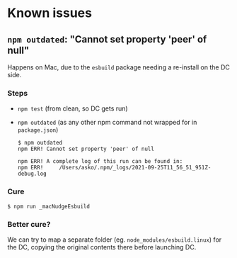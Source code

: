 # Known issues


## `npm outdated`: "Cannot set property 'peer' of null"

Happens on Mac, due to the `esbuild` package needing a re-install on the DC side.

### Steps

- `npm test` (from clean, so DC gets run)
- `npm outdated` (as any other npm command not wrapped for in `package.json`)

   ```
   $ npm outdated
   npm ERR! Cannot set property 'peer' of null

   npm ERR! A complete log of this run can be found in:
   npm ERR!     /Users/asko/.npm/_logs/2021-09-25T11_56_51_951Z-debug.log
   ```

### Cure

```
$ npm run _macNudgeEsbuild 
```

### Better cure?

We can try to map a separate folder (eg. `node_modules/esbuild.linux`) for the DC, copying the original contents there before launching DC.



<!-- Not getting this any more: Docker Desktop for Mac 4.1.0 (either osx or gRPC file sharing); Cypress 8.5.0.  
Keep for a while, in case reoccurs.

## Timeouts in `npm test`

```
$ npm test
...

 1) Sign In as Joe
       See one's name:
     AssertionError: Timed out retrying after 10000ms: Expected to find content: 'Joe D.' within the element: <div#user-name> but never did.
      at Context.eval (http://localhost:3000/__cypress/tests?p=cypress/joe/signInAs.spec.js:114:35)

```

This happens on the *first* test run (when DC containers are created). Reason is unknown - adding to the timeout did not help.

Docker Desktop for Mac 4.0.1

**Work-around:**

Run the tests a second time.

This does not hinder CI runs (which is fortunate).
-->

